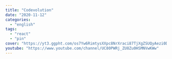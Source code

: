 ```yaml
---
title: "Codevolution"
date: "2020-11-12"
categories:
  - "english"
tags:
  - "react"
  - "pin"
cover: "https://yt3.ggpht.com/os7Yw6RimtysXXpc8NrXraci87TjXgZSUQyAezi0D3RrNL3YP5riIwi1-0al4Wz0XwzH6oBu6g=s176-c-k-c0x00ffffff-no-rj"
youtube: "https://www.youtube.com/channel/UC80PWRj_ZU8Zu0HSMNVwKWw"
---
```



